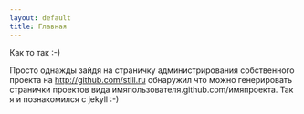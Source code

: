 ```yaml
---
layout: default
title: Главная
---
```


Как то так :-)

Просто однажды зайдя на страничку администрирования собственного проекта на http://github.com/still.ru обнаружил что можно генерировать странички проектов вида 
имяпользователя.github.com/имяпроекта. Так я и познакомился с jekyll :-)